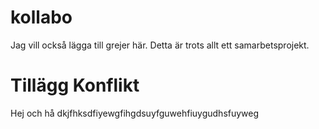# kollabo

Jag vill också lägga till grejer här. Detta är trots allt ett samarbetsprojekt.

# Tillägg Konflikt
Hej och hå dkjfhksdfiyewgfihgdsuyfguwehfiuygudhsfuyweg
